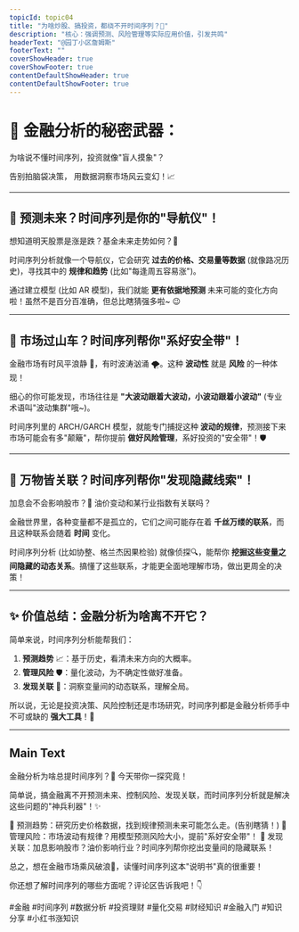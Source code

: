 ```yaml
---
topicId: topic04
title: "为啥炒股、搞投资，都绕不开时间序列？🤔"
description: "核心：强调预测、风险管理等实际应用价值，引发共鸣"
headerText: "@园丁小区詹姆斯"
footerText: ""
coverShowHeader: true
coverShowFooter: true
contentDefaultShowHeader: true
contentDefaultShowFooter: true
---
```


# 🔮 金融分析的秘密武器：
为啥说不懂时间序列，投资就像"盲人摸象"？

告别拍脑袋决策，
用数据洞察市场风云变幻！📈

---

## 🎯 预测未来？时间序列是你的"导航仪"！

想知道明天股票是涨是跌？基金未来走势如何？🤔

时间序列分析就像一个导航仪，它会研究 **过去的价格、交易量等数据** (就像路况历史)，寻找其中的 **规律和趋势** (比如"每逢周五容易涨")。

通过建立模型 (比如 AR 模型)，我们就能 **更有依据地预测** 未来可能的变化方向啦！虽然不是百分百准确，但总比瞎猜强多啦~ 😉

<!-- 插图建议：绘制一个简化股票趋势预测示意图。
内容：左侧展示一段带有上升趋势的历史股价曲线，右侧用虚线表示基于历史趋势预测的未来可能走势，并打上问号。
命名与存储：topic04_trend_prediction.png，存放于 media/
建议尺寸比例：8:9 (宽比高)。
提示：可在 Manim/ 目录下创建或修改对应 Python 脚本实现。脚本首行应添加注释说明生成命令，例如： # 最终成品输出对应的参考prompt：manim -qh -s -t --media_dir media Manim/topic04_timeseries_prediction.py TrendPrediction8x9
-->

---

## 🎢 市场过山车？时间序列帮你"系好安全带"！

金融市场有时风平浪静 🌊，有时波涛汹涌 🌪️。这种 **波动性** 就是 **风险** 的一种体现！

细心的你可能发现，市场往往是 **"大波动跟着大波动，小波动跟着小波动"** (专业术语叫"波动集群"哦~)。

时间序列里的 ARCH/GARCH 模型，就能专门捕捉这种 **波动的规律**，预测接下来市场可能会有多"颠簸"，帮你提前 **做好风险管理**，系好投资的"安全带"！🛡️

<!-- 插图建议：绘制一个体现波动集群的示意图。
内容：一条时间序列曲线，分为两段。左段波动幅度小且密集，右段波动幅度大且密集。用文字标注"小波动时期"和"大波动时期"。
命名与存储：topic04_volatility_clustering.png，存放于 media/
建议尺寸比例：8:9 (宽比高)。
提示：可在 Manim/ 目录下创建或修改对应 Python 脚本实现。脚本首行应添加注释说明生成命令，例如： # 最终成品输出对应的参考prompt：manim -qh -s -t --media_dir media Manim/topic04_timeseries_volatility.py VolatilityClustering8x9
-->

---

## 🔗 万物皆关联？时间序列帮你"发现隐藏线索"！

加息会不会影响股市？🤔 油价变动和某行业指数有关联吗？

金融世界里，各种变量都不是孤立的，它们之间可能存在着 **千丝万缕的联系**，而且这种联系会随着 **时间** 变化。

时间序列分析 (比如协整、格兰杰因果检验) 就像侦探🔍，能帮你 **挖掘这些变量之间隐藏的动态关系**。搞懂了这些联系，才能更全面地理解市场，做出更周全的决策！

<!-- 插图建议：绘制一个简化金融变量关联示意图。
内容：用不同颜色或形状的节点代表不同金融变量（如"利率"、"股市"、"油价"），节点间用带有时间轴指示的箭头连接，表示它们随时间互相影响。
命名与存储：topic04_variable_connections.png，存放于 media/
建议尺寸比例：8:9 (宽比高)。
提示：可在 Manim/ 目录下创建或修改对应 Python 脚本实现。脚本首行应添加注释说明生成命令，例如： # 最终成品输出对应的参考prompt：manim -qh -s -t --media_dir media Manim/topic04_timeseries_relations.py VariableConnections8x9
-->

---

## ✨ 价值总结：金融分析为啥离不开它？

简单来说，时间序列分析能帮我们：

1.  **预测趋势** 📈：基于历史，看清未来方向的大概率。
2.  **管理风险** 🛡️：量化波动，为不确定性做好准备。
3.  **发现关联** 🔗：洞察变量间的动态联系，理解全局。

所以说，无论是投资决策、风险控制还是市场研究，时间序列都是金融分析师手中不可或缺的 **强大工具**！💪

---

## Main Text
金融分析为啥总提时间序列？🤔 今天带你一探究竟！

简单说，搞金融离不开预测未来、控制风险、发现关联，而时间序列分析就是解决这些问题的"神兵利器"！✨

🔮 预测趋势：研究历史价格数据，找到规律预测未来可能怎么走。(告别瞎猜！)
🎢 管理风险：市场波动有规律？用模型预测风险大小，提前"系好安全带"！
🔗 发现关联：加息影响股市？油价影响行业？时间序列帮你挖出变量间的隐藏联系！

总之，想在金融市场乘风破浪🌊，读懂时间序列这本"说明书"真的很重要！

你还想了解时间序列的哪些方面呢？评论区告诉我吧！👇

#金融 #时间序列 #数据分析 #投资理财 #量化交易 #财经知识 #金融入门 #知识分享 #小红书涨知识
